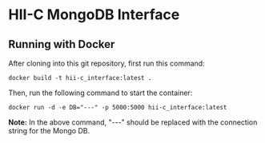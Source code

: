 # HII-C MongoDB Interface

## Running with Docker

After cloning into this git repository, first run this command:

```
docker build -t hii-c_interface:latest .
```

Then, run the following command to start the container:

```
docker run -d -e DB="---" -p 5000:5000 hii-c_interface:latest
```

**Note:** In the above command, "---" should be replaced with the
connection string for the Mongo DB.

